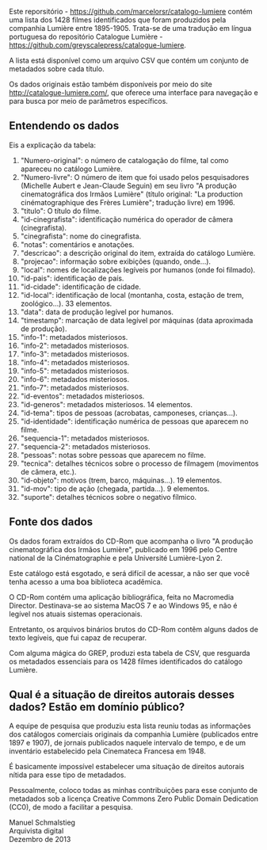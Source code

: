 Este reporsitório - https://github.com/marcelorsr/catalogo-lumiere contém uma lista dos 1428 filmes identificados que foram produzidos pela companhia Lumière entre 1895-1905. Trata-se de uma tradução em língua portuguesa do repositório Catalogue Lumière - https://github.com/greyscalepress/catalogue-lumiere.

A lista está disponível como um arquivo CSV que contém um conjunto de metadados sobre cada título.

Os dados originais estão também disponíveis por meio do site http://catalogue-lumiere.com/, que oferece uma interface para navegação e para busca por meio de parâmetros específicos.

## Entendendo os dados

Eis a explicação da tabela:

1. "Numero-original": o número de catalogação do filme, tal como apareceu no catálogo Lumière.
2. "Numero-livre": O número de item que foi usado pelos pesquisadores (Michelle Aubert e Jean-Claude Seguin) em seu livro "A produção cinematográfica dos Irmãos Lumière" (título original: "La production cinématographique des Frères Lumière"; tradução livre) em 1996.
3. "titulo": O título do filme.
4. "id-cinegrafista": identificação numérica do operador de câmera (cinegrafista).
5. "cinegrafista": nome do cinegrafista.
6. "notas": comentários e anotações.
7. "descricao": a descrição original do item, extraída do catálogo Lumière.
8. "projecao": informação sobre exibições (quando, onde...).
9. "local": nomes de localizações legíveis por humanos (onde foi filmado).
10. "id-pais": identificação de país.
11. "id-cidade": identificação de cidade.
12. "id-local": identificação de local (montanha, costa, estação de trem, zoológico...). 33 elementos.
13. "data": data de produção legível por humanos.
14. "timestamp": marcação de data legível por máquinas (data aproximada de produção).
15. "info-1": metadados misteriosos.
16. "info-2": metadados misteriosos.
17. "info-3": metadados misteriosos.
18. "info-4": metadados misteriosos.
19. "info-5": metadados misteriosos.
20. "info-6": metadados misteriosos.
21. "info-7": metadados misteriosos.
22. "id-eventos": metadados misteriosos.
23. "id-generos": metadados misteriosos. 14 elementos.
24. "id-tema": tipos de pessoas (acrobatas, camponeses, crianças...).
25. "id-identidade": identificação numérica de pessoas que aparecem no filme.
26. "sequencia-1": metadados misteriosos.
27. "sequencia-2": metadados misteriosos.
28. "pessoas": notas sobre pessoas que aparecem no filme.
29. "tecnica": detalhes técnicos sobre o processo de filmagem (movimentos de câmera, etc.).
30. "id-objeto": motivos (trem, barco, máquinas...). 19 elementos.
31. "id-mov": tipo de ação (chegada, partida...). 9 elementos.
32. "suporte": detalhes técnicos sobre o negativo fílmico.

## Fonte dos dados

Os dados foram extraídos do CD-Rom que acompanha o livro "A produção cinematográfica dos Irmãos Lumière", publicado em 1996 pelo Centre national de la Cinématographie e pela Université Lumière-Lyon 2.

Este catálogo está esgotado, e será difícil de acessar, a não ser que você tenha acesso a uma boa biblioteca acadêmica.

O CD-Rom contém uma aplicação bibliográfica, feita no Macromedia Director. Destinava-se ao sistema MacOS 7 e ao Windows 95, e não é legível nos atuais sistemas operacionais.

Entretanto, os arquivos binários brutos do CD-Rom contêm alguns dados de texto legíveis, que fui capaz de recuperar.

Com alguma mágica do GREP, produzi esta tabela de CSV, que resguarda os metadados essenciais para os 1428 filmes identificados do catálogo Lumière.

## Qual é a situação de direitos autorais desses dados? Estão em domínio público?

A equipe de pesquisa que produziu esta lista reuniu todas as informações dos catálogos comerciais originais da companhia Lumière (publicados entre 1897 e 1907), de jornais publicados naquele intervalo de tempo, e de um inventário estabelecido pela Cinemateca Francesa em 1948.

É basicamente impossível estabelecer uma situação de direitos autorais nítida para esse tipo de metadados.

Pessoalmente, coloco todas as minhas contribuições para esse conjunto de metadados sob a licença Creative Commons Zero Public Domain Dedication (CC0), de modo a facilitar a pesquisa.

Manuel Schmalstieg<br/>
Arquivista digital<br/>
Dezembro de 2013


